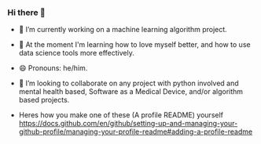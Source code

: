 ### Hi there 👋

<!--
**scttohara/scttohara** is a ✨ _special_ ✨ repository because its `README.md` (this file) appears on your GitHub profile.

Here are some ideas to get you started:

- 🔭 I’m currently working on a machine learning algorithm project
- 🌱 I’m currently learning how to love myself better
- 👯 I’m looking to collaborate on ...
- 🤔 I’m looking for help with ...
- 💬 Ask me about ...
- 📫 How to reach me: ...
- 😄 Pronouns: he/him
- ⚡ Fun fact: ...
-->
- 🔭 I’m currently working on a machine learning algorithm project.
- 🌱 At the moment I'm learning how to love myself better, and how to use data science tools more effectively.
- 😄 Pronouns: he/him.
- 👯 I’m looking to collaborate on any project with python involved and mental health based, Software as a Medical Device, and/or algorithm based projects.

- Heres how you make one of these (A profile README) yourself https://docs.github.com/en/github/setting-up-and-managing-your-github-profile/managing-your-profile-readme#adding-a-profile-readme
